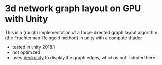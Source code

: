 # 3d network graph layout on GPU with Unity
This is a (rough) implementation of a force-directed graph layout algorithm (the Fruchterman-Reingold method) in unity with a compute shader


- tested in unity 2018.1
- not optimized
- uses [Vectrosity](https://assetstore.unity.com/packages/tools/particles-effects/vectrosity-82) to display the graph edges, which is not included here 
